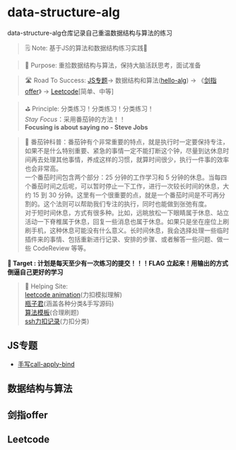 # data-structure-alg
data-structure-alg仓库记录自己重温数据结构与算法的练习

> 🗒️ Note: 基于JS的算法和数据结构练习实践🏃

> 🚀 Purpose: 重拾数据结构与算法，保持大脑活跃思考，面试准备

> 🛣️ Road To Success: [JS专题](https://www.conardli.top/docs/JavaScript/)-> 数据结构和算法([hello-alg](https://www.hello-algo.com/chapter_data_structure/classification_of_data_structure/)) -> 《[剑指offer](https://doocs.github.io/leetcode/#/lcof/README)》 -> [Leetcode](https://doocs.github.io/leetcode/#/solution/README)[简单、中等] 

> ⛳ Principle: 分类练习！分类练习！分类练习！<br>*Stay Focus*：采用番茄钟的方法！！<br>**Focusing is about saying no - Steve Jobs**

> 🍅 番茄钟科普：番茄钟有个非常重要的特点，就是执行时一定要保持专注，如果不是什么特别重要、紧急的事情一定不能打断这个钟，尽量到达休息时间再去处理其他事情，养成这样的习惯，就算时间很少，执行一件事的效率也会非常高。<br>一个番茄时间包含两个部分：25 分钟的工作学习和 5 分钟的休息。当每四个番茄时间之后呢，可以暂时停止一下工作，进行一次较长时间的休息，大约 15 到 30 分钟。这里有一个很重要的点，就是一个番茄时间是不可再分割的。这个法则可以帮助我们专注的执行，同时也能做到张弛有度。
<br>对于短时间休息，方式有很多种。比如，远眺放松一下眼睛属于休息、站立活动一下脊椎属于休息，回复一些消息也属于休息。如果只是坐在座位上刷刷手机，这种休息可能没有什么意义。长时间休息，我会选择处理一些临时插件来的事情、包括重新进行记录、安排的步骤、或者解答一些问题、做一些 CodeReview 等等。


**🎯 Target : 计划是每天至少有一次练习的提交！！！FLAG 立起来！用输出的方式倒逼自己更好的学习**

> 🚁 Helping Site: 
<br> [leetcode animation](https://github.com/TonyZhang1993/LeetCodeAnimation/tree/master)(力扣模拟理解)
<br> [瓶子君](https://github.com/TonyZhang1993/JavaScript-Algorithms/tree/master)(涵盖各种分类&手写源码)
<br> [算法模板](https://github.com/TonyZhang1993/algorithm-pattern/tree/master)(合理刷题)
<br> [ssh力扣记录](https://github.com/sl1673495/leetcode-javascript/issues)(力扣分类)


## JS专题
- [手写call-apply-bind](./js/手写call-apply-bind.md)

## 数据结构与算法

## 剑指offer

## Leetcode
